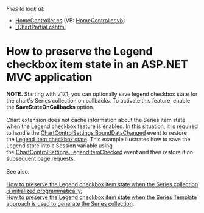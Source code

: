 <!-- default file list -->
*Files to look at*:

* [HomeController.cs](./CS/CheckboxLegend/Controllers/HomeController.cs) (VB: [HomeController.vb](./VB/CheckboxLegend/Controllers/HomeController.vb))
* [_ChartPartial.cshtml](./CS/CheckboxLegend/Views/Home/_ChartPartial.cshtml)
<!-- default file list end -->
# How to preserve the Legend checkbox item state in an ASP.NET MVC application


<strong>NOTE. </strong>Starting with v17.1, you can optionally save legend checkbox state for the chart's Series collection on callbacks. To activate this feature, enable the <strong>SaveStateOnCallbacks</strong> option.<br><br>Chart extension does not cache information about the Series item state when the Legend checkbox feature is enabled. In this situation, it is required to handle the <a href="https://documentation.devexpress.com/#AspNet/DevExpressWebMvcChartControlSettings_BoundDataChangedtopic">ChartControlSettings.BoundDataChanged</a> event to restore the <a href="https://documentation.devexpress.com/#AspNet/CustomDocument16242">Legend item checkbox state</a>. This example illustrates how to save the Legend state into a Session variable using the <a href="https://documentation.devexpress.com/#AspNet/DevExpressWebMvcChartControlSettings_LegendItemCheckedtopic">ChartControlSettings.LegendItemChecked</a> event and then restore it on subsequent page requests.<br><br>See also:<br><br><a href="https://www.devexpress.com/Support/Center/p/T470764">How to preserve the Legend checkbox item state when the Series collection is initialized programmatically</a>;<br><a href="https://www.devexpress.com/Support/Center/p/T470781">How to preserve the Legend checkbox item state when the Series Template approach is used to generate the Series collection</a>.

<br/>


